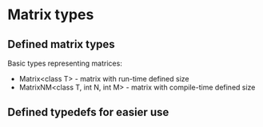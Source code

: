 # Matrix types

## Defined matrix types

Basic types representing matrices:
- Matrix\<class T> - matrix with run-time defined size
- MatrixNM\<class T, int N, int M> - matrix with compile-time defined size

## Defined typedefs for easier use


